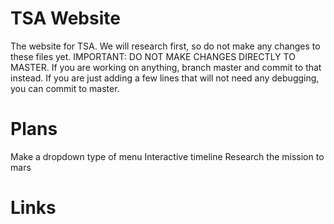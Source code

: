 # TSA Website
The website for TSA.
We will research first, so do not make any changes to these files yet.
IMPORTANT: DO NOT MAKE CHANGES DIRECTLY TO MASTER. If you are working on anything, branch master and commit to that instead.
If you are just adding a few lines that will not need any debugging, you can commit to master.

# Plans
Make a dropdown type of menu
Interactive timeline
Research the mission to mars

# Links
